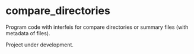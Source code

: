 # compare_directories

Program code with interfeis for compare directories or summary files (with metadata of files).

Project under development.
